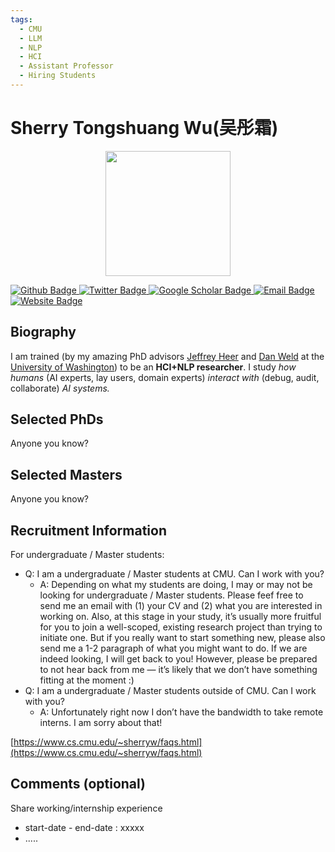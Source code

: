 ```yaml
---
tags:
  - CMU
  - LLM
  - NLP
  - HCI
  - Assistant Professor
  - Hiring Students
---
```


# Sherry Tongshuang Wu(吴彤霜)

<div style="display: flex; justify-content: center;">
  <img src="https://www.cs.cmu.edu/~sherryw/assets/avatar.png" alt="" width="200"/>
</div>

<p align="left">
  <a href="https://github.com/tongshuangwu">
    <img src="https://img.shields.io/badge/Github-white?logo=github&logoColor=black&cacheSeconds=1" alt="Github Badge"/>
  </a>
  <a href="https://twitter.com/tongshuangwu">
    <img src="https://img.shields.io/badge/Twitter-white?logo=twitter&logoColor=blue&cacheSeconds=1" alt="Twitter Badge"/>
  </a>
  <a href="https://scholar.google.com/">
    <img src="https://img.shields.io/badge/GoogleScholar-white?logo=googlescholar&logoColor=blue&cacheSeconds=1" alt="Google Scholar Badge"/>
  </a>
  <a href="mailto:sherryw@cs.cmu.edu">
    <img src="https://img.shields.io/badge/Email-white?logo=gmail&logoColor=blue" alt="Email Badge"/>
  </a>
  <a href="https://www.cs.cmu.edu/~sherryw/index.html">
  <img src="https://img.shields.io/badge/website-white?logo=wordpress&logoColor=blue" alt="Website Badge"/>
  </a>
</p>




## Biography

I am trained (by my amazing PhD advisors [Jeffrey Heer](https://homes.cs.washington.edu/~jheer/) and [Dan Weld](https://www.cs.washington.edu/people/faculty/weld) at the [University of Washington](https://www.cs.cmu.edu/~sherryw/cs.washington.edu)) to be an **HCI+NLP researcher**. I study *how humans* (AI experts, lay users, domain experts) *interact with* (debug, audit, collaborate) *AI systems.*


## Selected PhDs

Anyone you know? 



## Selected Masters

Anyone you know? 



## Recruitment Information

For undergraduate / Master students:

* Q: I am a undergraduate / Master students at CMU. Can I work with you?
  * A: Depending on what my students are doing, I may or may not be looking for undergraduate / Master students. Please feef free to send me an email with (1) your CV and (2) what you are interested in working on. Also, at this stage in your study, it’s usually more fruitful for you to join a well-scoped, existing research project than trying to initiate one. But if you really want to start something new, please also send me a 1-2 paragraph of what you might want to do. If we are indeed looking, I will get back to you! However, please be prepared to not hear back from me — it’s likely that we don’t have something fitting at the moment :)
* Q: I am a undergraduate / Master students outside of CMU. Can I work with you?
  * A: Unfortunately right now I don’t have the bandwidth to take remote interns. I am sorry about that!

[https://www.cs.cmu.edu/~sherryw/faqs.html](https://www.cs.cmu.edu/~sherryw/faqs.html)

## Comments (optional)

Share working/internship experience

* start-date - end-date : xxxxx
* .....
